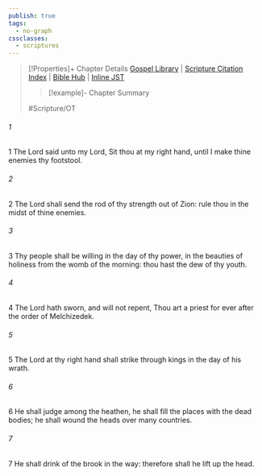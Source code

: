 ```yaml
---
publish: true
tags:
  - no-graph
cssclasses:
  - scriptures
---
```

>[!Properties]+ Chapter Details
>[Gospel Library](https://churchofjesuschrist.org/study/scriptures/ot/ps/110?lang=eng)    |    [Scripture Citation Index](https://scriptures.byu.edu/#0776e::c0776e)    |    [Bible Hub](https://biblehub.com/psalms/110.htm)    |    [Inline JST](https://scripturetoolbox.com/html/ic/Psalms/110.html)
>>[!example]- Chapter Summary
>> 
> 
>
>#Scripture/OT
###### 1
1 The Lord said unto my Lord, Sit thou at my right hand, until I make thine enemies thy footstool.
###### 2
2 The Lord shall send the rod of thy strength out of Zion: rule thou in the midst of thine enemies.
###### 3
3 Thy people shall be willing in the day of thy power, in the beauties of holiness from the womb of the morning: thou hast the dew of thy youth.
###### 4
4 The Lord hath sworn, and will not repent, Thou art a priest for ever after the order of Melchizedek.
###### 5
5 The Lord at thy right hand shall strike through kings in the day of his wrath.
###### 6
6 He shall judge among the heathen, he shall fill the places with the dead bodies; he shall wound the heads over many countries.
###### 7
7 He shall drink of the brook in the way: therefore shall he lift up the head.

